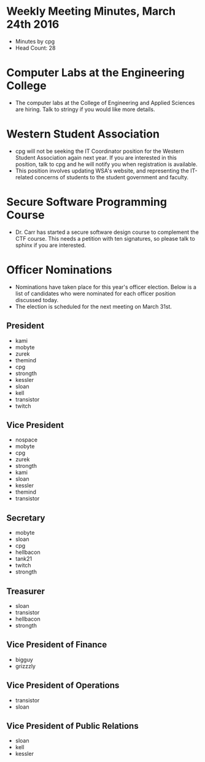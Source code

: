 # Weekly Meeting Minutes, March 24th 2016

- Minutes by cpg
- Head Count: 28

# Computer Labs at the Engineering College

- The computer labs at the College of Engineering and Applied Sciences are hiring. Talk to stringy if you would like more details. 

# Western Student Association

- cpg will not be seeking the IT Coordinator position for the Western Student Association again next year. If you are interested in this position, talk to cpg and he will notify you when registration is available.
- This position involves updating WSA's website, and representing the IT-related concerns of students to the student government and faculty.

# Secure Software Programming Course

- Dr. Carr has started a secure software design course to complement the CTF course. This needs a petition with ten signatures, so please talk to sphinx if you are interested.

# Officer Nominations

- Nominations have taken place for this year's officer election. Below is a list of candidates who were nominated for each officer position discussed today.
- The election is scheduled for the next meeting on March 31st.

## President

- kami
- mobyte
- zurek
- themind
- cpg
- strongth
- kessler
- sloan
- kell
- transistor
- twitch

## Vice President

- nospace
- mobyte
- cpg
- zurek
- strongth
- kami
- sloan
- kessler
- themind
- transistor

## Secretary

- mobyte
- sloan
- cpg
- hellbacon
- tank21
- twitch
- strongth

## Treasurer

- sloan
- transistor
- hellbacon
- strongth

## Vice President of Finance

- bigguy
- grizzzly

## Vice President of Operations

- transistor
- sloan

## Vice President of Public Relations

- sloan
- kell
- kessler
